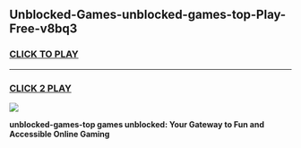 
## Unblocked-Games-unblocked-games-top-Play-Free-v8bq3
<h3>
<a href="https://premium76.site?title=unblocked-games-top&ref=15A">CLICK TO PLAY</a></h3>
<hr>

<h3>
<a href="https://premium76.site?title=unblocked-games-top&ref=15A">CLICK 2 PLAY</a>
  
</h3>

<a href="https://premium76.site?title=unblocked-games-top&ref=15A"><img src="https://clearcache.store/games.png"></a>


**unblocked-games-top games unblocked: Your Gateway to Fun and Accessible Online Gaming**
